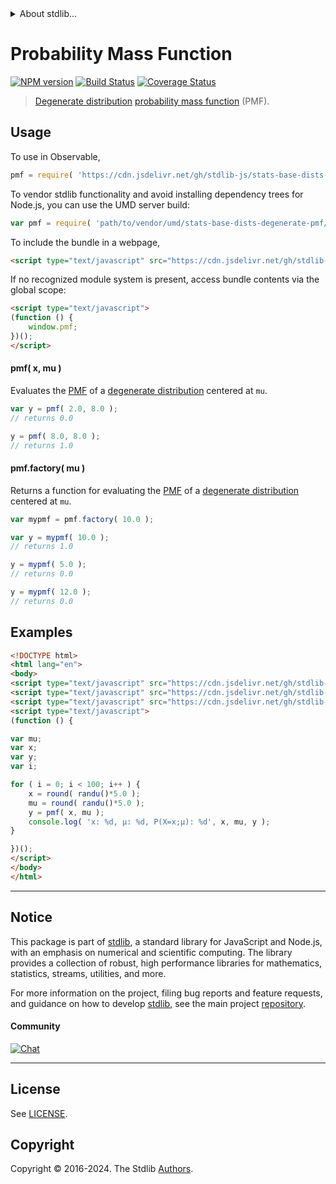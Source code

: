 <!--

@license Apache-2.0

Copyright (c) 2018 The Stdlib Authors.

Licensed under the Apache License, Version 2.0 (the "License");
you may not use this file except in compliance with the License.
You may obtain a copy of the License at

   http://www.apache.org/licenses/LICENSE-2.0

Unless required by applicable law or agreed to in writing, software
distributed under the License is distributed on an "AS IS" BASIS,
WITHOUT WARRANTIES OR CONDITIONS OF ANY KIND, either express or implied.
See the License for the specific language governing permissions and
limitations under the License.

-->


<details>
  <summary>
    About stdlib...
  </summary>
  <p>We believe in a future in which the web is a preferred environment for numerical computation. To help realize this future, we've built stdlib. stdlib is a standard library, with an emphasis on numerical and scientific computation, written in JavaScript (and C) for execution in browsers and in Node.js.</p>
  <p>The library is fully decomposable, being architected in such a way that you can swap out and mix and match APIs and functionality to cater to your exact preferences and use cases.</p>
  <p>When you use stdlib, you can be absolutely certain that you are using the most thorough, rigorous, well-written, studied, documented, tested, measured, and high-quality code out there.</p>
  <p>To join us in bringing numerical computing to the web, get started by checking us out on <a href="https://github.com/stdlib-js/stdlib">GitHub</a>, and please consider <a href="https://opencollective.com/stdlib">financially supporting stdlib</a>. We greatly appreciate your continued support!</p>
</details>

# Probability Mass Function

[![NPM version][npm-image]][npm-url] [![Build Status][test-image]][test-url] [![Coverage Status][coverage-image]][coverage-url] <!-- [![dependencies][dependencies-image]][dependencies-url] -->

> [Degenerate distribution][degenerate-distribution] [probability mass function][pmf] (PMF).

<section class="intro">

</section>

<!-- /.intro -->



<section class="usage">

## Usage

To use in Observable,

```javascript
pmf = require( 'https://cdn.jsdelivr.net/gh/stdlib-js/stats-base-dists-degenerate-pmf@umd/browser.js' )
```

To vendor stdlib functionality and avoid installing dependency trees for Node.js, you can use the UMD server build:

```javascript
var pmf = require( 'path/to/vendor/umd/stats-base-dists-degenerate-pmf/index.js' )
```

To include the bundle in a webpage,

```html
<script type="text/javascript" src="https://cdn.jsdelivr.net/gh/stdlib-js/stats-base-dists-degenerate-pmf@umd/browser.js"></script>
```

If no recognized module system is present, access bundle contents via the global scope:

```html
<script type="text/javascript">
(function () {
    window.pmf;
})();
</script>
```

#### pmf( x, mu )

Evaluates the [PMF][pmf] of a [degenerate distribution][degenerate-distribution] centered at `mu`.

```javascript
var y = pmf( 2.0, 8.0 );
// returns 0.0

y = pmf( 8.0, 8.0 );
// returns 1.0
```

#### pmf.factory( mu )

Returns a function for evaluating the [PMF][pmf] of a [degenerate distribution][degenerate-distribution] centered at `mu`.

```javascript
var mypmf = pmf.factory( 10.0 );

var y = mypmf( 10.0 );
// returns 1.0

y = mypmf( 5.0 );
// returns 0.0

y = mypmf( 12.0 );
// returns 0.0
```

</section>

<!-- /.usage -->

<section class="examples">

## Examples

<!-- eslint no-undef: "error" -->

```html
<!DOCTYPE html>
<html lang="en">
<body>
<script type="text/javascript" src="https://cdn.jsdelivr.net/gh/stdlib-js/random-base-randu@umd/browser.js"></script>
<script type="text/javascript" src="https://cdn.jsdelivr.net/gh/stdlib-js/math-base-special-round@umd/browser.js"></script>
<script type="text/javascript" src="https://cdn.jsdelivr.net/gh/stdlib-js/stats-base-dists-degenerate-pmf@umd/browser.js"></script>
<script type="text/javascript">
(function () {

var mu;
var x;
var y;
var i;

for ( i = 0; i < 100; i++ ) {
    x = round( randu()*5.0 );
    mu = round( randu()*5.0 );
    y = pmf( x, mu );
    console.log( 'x: %d, µ: %d, P(X=x;µ): %d', x, mu, y );
}

})();
</script>
</body>
</html>
```

</section>

<!-- /.examples -->

<!-- Section for related `stdlib` packages. Do not manually edit this section, as it is automatically populated. -->

<section class="related">

</section>

<!-- /.related -->

<!-- Section for all links. Make sure to keep an empty line after the `section` element and another before the `/section` close. -->


<section class="main-repo" >

* * *

## Notice

This package is part of [stdlib][stdlib], a standard library for JavaScript and Node.js, with an emphasis on numerical and scientific computing. The library provides a collection of robust, high performance libraries for mathematics, statistics, streams, utilities, and more.

For more information on the project, filing bug reports and feature requests, and guidance on how to develop [stdlib][stdlib], see the main project [repository][stdlib].

#### Community

[![Chat][chat-image]][chat-url]

---

## License

See [LICENSE][stdlib-license].


## Copyright

Copyright &copy; 2016-2024. The Stdlib [Authors][stdlib-authors].

</section>

<!-- /.stdlib -->

<!-- Section for all links. Make sure to keep an empty line after the `section` element and another before the `/section` close. -->

<section class="links">

[npm-image]: http://img.shields.io/npm/v/@stdlib/stats-base-dists-degenerate-pmf.svg
[npm-url]: https://npmjs.org/package/@stdlib/stats-base-dists-degenerate-pmf

[test-image]: https://github.com/stdlib-js/stats-base-dists-degenerate-pmf/actions/workflows/test.yml/badge.svg?branch=main
[test-url]: https://github.com/stdlib-js/stats-base-dists-degenerate-pmf/actions/workflows/test.yml?query=branch:main

[coverage-image]: https://img.shields.io/codecov/c/github/stdlib-js/stats-base-dists-degenerate-pmf/main.svg
[coverage-url]: https://codecov.io/github/stdlib-js/stats-base-dists-degenerate-pmf?branch=main

<!--

[dependencies-image]: https://img.shields.io/david/stdlib-js/stats-base-dists-degenerate-pmf.svg
[dependencies-url]: https://david-dm.org/stdlib-js/stats-base-dists-degenerate-pmf/main

-->

[chat-image]: https://img.shields.io/gitter/room/stdlib-js/stdlib.svg
[chat-url]: https://app.gitter.im/#/room/#stdlib-js_stdlib:gitter.im

[stdlib]: https://github.com/stdlib-js/stdlib

[stdlib-authors]: https://github.com/stdlib-js/stdlib/graphs/contributors

[umd]: https://github.com/umdjs/umd
[es-module]: https://developer.mozilla.org/en-US/docs/Web/JavaScript/Guide/Modules

[deno-url]: https://github.com/stdlib-js/stats-base-dists-degenerate-pmf/tree/deno
[deno-readme]: https://github.com/stdlib-js/stats-base-dists-degenerate-pmf/blob/deno/README.md
[umd-url]: https://github.com/stdlib-js/stats-base-dists-degenerate-pmf/tree/umd
[umd-readme]: https://github.com/stdlib-js/stats-base-dists-degenerate-pmf/blob/umd/README.md
[esm-url]: https://github.com/stdlib-js/stats-base-dists-degenerate-pmf/tree/esm
[esm-readme]: https://github.com/stdlib-js/stats-base-dists-degenerate-pmf/blob/esm/README.md
[branches-url]: https://github.com/stdlib-js/stats-base-dists-degenerate-pmf/blob/main/branches.md

[stdlib-license]: https://raw.githubusercontent.com/stdlib-js/stats-base-dists-degenerate-pmf/main/LICENSE

[pmf]: https://en.wikipedia.org/wiki/Probability_mass_function

[degenerate-distribution]: https://en.wikipedia.org/wiki/Degenerate_distribution

</section>

<!-- /.links -->
